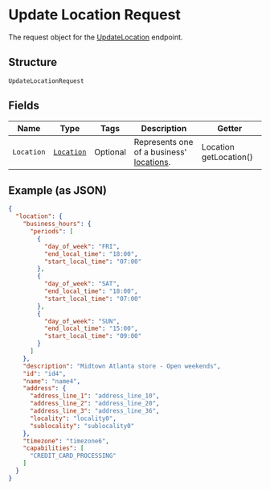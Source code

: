 
# Update Location Request

The request object for the [UpdateLocation](../../doc/api/locations.md#update-location) endpoint.

## Structure

`UpdateLocationRequest`

## Fields

| Name | Type | Tags | Description | Getter |
|  --- | --- | --- | --- | --- |
| `Location` | [`Location`](../../doc/models/location.md) | Optional | Represents one of a business' [locations](https://developer.squareup.com/docs/locations-api). | Location getLocation() |

## Example (as JSON)

```json
{
  "location": {
    "business_hours": {
      "periods": [
        {
          "day_of_week": "FRI",
          "end_local_time": "18:00",
          "start_local_time": "07:00"
        },
        {
          "day_of_week": "SAT",
          "end_local_time": "18:00",
          "start_local_time": "07:00"
        },
        {
          "day_of_week": "SUN",
          "end_local_time": "15:00",
          "start_local_time": "09:00"
        }
      ]
    },
    "description": "Midtown Atlanta store - Open weekends",
    "id": "id4",
    "name": "name4",
    "address": {
      "address_line_1": "address_line_10",
      "address_line_2": "address_line_20",
      "address_line_3": "address_line_36",
      "locality": "locality0",
      "sublocality": "sublocality0"
    },
    "timezone": "timezone6",
    "capabilities": [
      "CREDIT_CARD_PROCESSING"
    ]
  }
}
```

